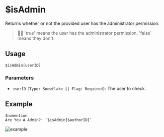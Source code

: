# $isAdmin
Returns whether or not the provided user has the administrator permission.
> 🧙‍♂️ 'true' means the user has the administrator permission, 'false' means they don't.

## Usage
```
$isAdmin[userID]
```

### Parameters
- `userID` `(Type: Snowflake || Flag: Required)`: The user to check.

## Example
```
$nomention
Are You A Admin?: `$isAdmin[$authorID]`
```

![example](https://user-images.githubusercontent.com/69215413/123517122-5e7d9580-d66d-11eb-82d2-fd2300b1ecdb.png)
